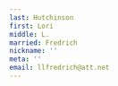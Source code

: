 ```yaml
---
last: Hutchinson
first: Lori
middle: L.
married: Fredrich
nickname: ''
meta: ''
email: llfredrich@att.net
---
```

